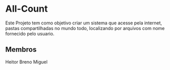 # All-Count

Este Projeto tem como objetivo criar um sistema que acesse pela internet, pastas compartilhadas no mundo todo, localizando por arquivos 
com nome fornecido pelo usuario.

## Membros 
Heitor Breno Miguel


